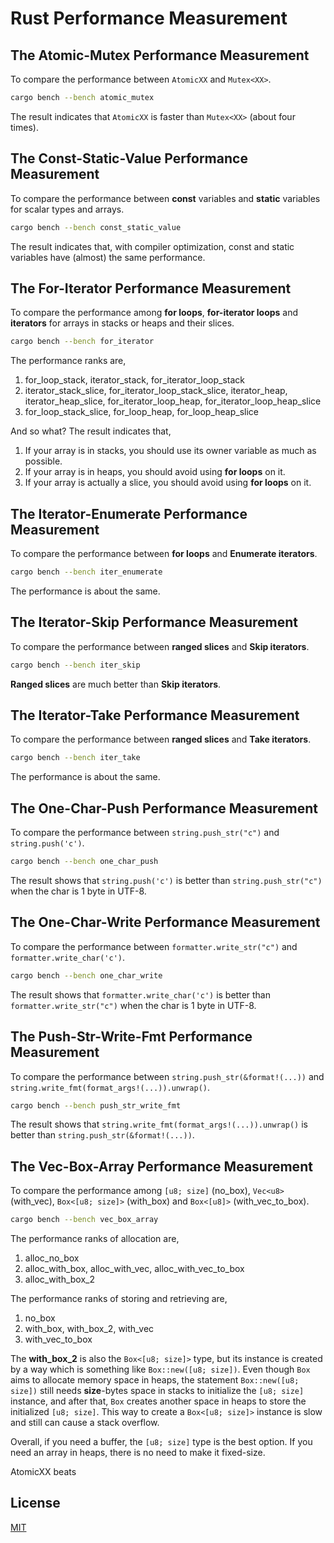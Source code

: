 Rust Performance Measurement
====================

## The Atomic-Mutex Performance Measurement

To compare the performance between `AtomicXX` and `Mutex<XX>`.

```bash
cargo bench --bench atomic_mutex
```

The result indicates that `AtomicXX` is faster than `Mutex<XX>` (about four times).

## The Const-Static-Value Performance Measurement

To compare the performance between **const** variables and **static** variables for scalar types and arrays.

```bash
cargo bench --bench const_static_value
```

The result indicates that, with compiler optimization, const and static variables have (almost) the same performance.

## The For-Iterator Performance Measurement

To compare the performance among **for loops**, **for-iterator loops** and **iterators** for arrays in stacks or heaps and their slices.

```bash
cargo bench --bench for_iterator
```

The performance ranks are,

1. for_loop_stack, iterator_stack, for_iterator_loop_stack
1. iterator_stack_slice, for_iterator_loop_stack_slice, iterator_heap, iterator_heap_slice, for_iterator_loop_heap, for_iterator_loop_heap_slice
1. for_loop_stack_slice, for_loop_heap, for_loop_heap_slice

And so what? The result indicates that,

1. If your array is in stacks, you should use its owner variable as much as possible.
1. If your array is in heaps, you should avoid using **for loops** on it.
1. If your array is actually a slice, you should avoid using **for loops** on it.

## The Iterator-Enumerate Performance Measurement

To compare the performance between **for loops** and **Enumerate iterators**.

```bash
cargo bench --bench iter_enumerate
```

The performance is about the same.

## The Iterator-Skip Performance Measurement

To compare the performance between **ranged slices** and **Skip iterators**.

```bash
cargo bench --bench iter_skip
```

**Ranged slices** are much better than **Skip iterators**.

## The Iterator-Take Performance Measurement

To compare the performance between **ranged slices** and **Take iterators**.

```bash
cargo bench --bench iter_take
```

The performance is about the same.

## The One-Char-Push Performance Measurement

To compare the performance between `string.push_str("c")` and `string.push('c')`.

```bash
cargo bench --bench one_char_push
```

The result shows that `string.push('c')` is better than `string.push_str("c")` when the char is 1 byte in UTF-8.

## The One-Char-Write Performance Measurement

To compare the performance between `formatter.write_str("c")` and `formatter.write_char('c')`.

```bash
cargo bench --bench one_char_write
```

The result shows that `formatter.write_char('c')` is better than `formatter.write_str("c")` when the char is 1 byte in UTF-8.

## The Push-Str-Write-Fmt Performance Measurement

To compare the performance between `string.push_str(&format!(...))` and `string.write_fmt(format_args!(...)).unwrap()`.

```bash
cargo bench --bench push_str_write_fmt
```

The result shows that `string.write_fmt(format_args!(...)).unwrap()` is better than `string.push_str(&format!(...))`.

## The Vec-Box-Array Performance Measurement

To compare the performance among `[u8; size]` (no_box), `Vec<u8>` (with_vec), `Box<[u8; size]>` (with_box) and `Box<[u8]>` (with_vec_to_box).

```bash
cargo bench --bench vec_box_array
```

The performance ranks of allocation are,

1. alloc_no_box
1. alloc_with_box, alloc_with_vec, alloc_with_vec_to_box
1. alloc_with_box_2

The performance ranks of storing and retrieving are,

1. no_box
1. with_box, with_box_2, with_vec
1. with_vec_to_box

The **with_box_2** is also the `Box<[u8; size]>` type, but its instance is created by a way which is something like `Box::new([u8; size])`. Even though `Box` aims to allocate memory space in heaps, the statement `Box::new([u8; size])` still needs **size**-bytes space in stacks to initialize the `[u8; size]` instance, and after that, `Box` creates another space in heaps to store the initialized `[u8; size]`. This way to create a `Box<[u8; size]>` instance is slow and still can cause a stack overflow.

Overall, if you need a buffer, the `[u8; size]` type is the best option. If you need an array in heaps, there is no need to make it fixed-size.

AtomicXX beats 

## License

[MIT](LICENSE)
